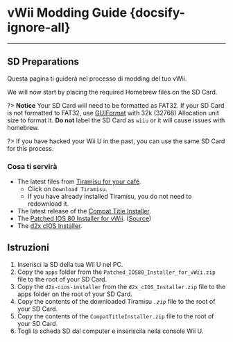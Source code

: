 # vWii Modding Guide {docsify-ignore-all}

***

## SD Preparations

Questa pagina ti guiderà nel processo di modding del tuo vWii.

We will now start by placing the required Homebrew files on the SD Card.

?> **Notice**
Your SD Card will need to be formatted as FAT32. If your SD Card is not formatted to FAT32, use [GUIFormat](http://ridgecrop.co.uk/index.htm?guiformat.htm) with 32k (32768) Allocation unit size to format it. **Do not** label the SD Card as `wiiu` or it will cause issues with homebrew.

?> If you have hacked your Wii U in the past, you can use the same SD Card for this process.

### Cosa ti servirà

- The latest files from [Tiramisu for your café](https://tiramisu.foryour.cafe).
  - Click on `Download Tiramisu`.
  - If you have already installed Tiramisu, you do not need to redownload it.
- The latest release of the [Compat Title Installer](https://hb-app.store/wiiu/CompatTitleInstaller).
- The <a href="docs/files/Patched_IOS80_Installer_for_vWii.zip" download>Patched IOS 80 Installer for vWii</a>. ([Source](https://github.com/Lazr1026/Patched-IOS80-Installer-for-vWii))
- The <a href ="docs/files/d2x_cIOS_Installer.zip" download>d2x cIOS Installer</a>.

## Istruzioni

1. Inserisci la SD della tua Wii U nel PC.
2. Copy the `apps` folder from the `Patched_IOS80_Installer_for_vWii.zip` file to the root of your SD Card.
3. Copy the `d2x-cios-installer` from the `d2x_cIOS_Installer.zip` file to the apps folder on the root of your SD Card.
4. Copy the contents of the downloaded Tiramisu _`.zip`_ file to the root of your SD Card.
5. Copy the contents of the `CompatTitleInstaller.zip` file to the root of your SD Card.
6. Togli la scheda SD dal computer e inseriscila nella console Wii U.
